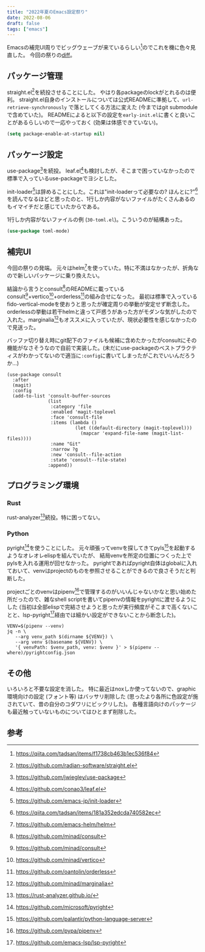 ```yaml
---
title: "2022年夏のEmacs設定祭り"
date: 2022-08-06
draft: false
tags: ["emacs"]
---
```


Emacsの補完UI周りでビッグウェーブが来ているらしい[^tadsan-1]のでこれを機に色々見直した。
今回の祭りの[diff](https://github.com/Hakuyume/emacs/compare/b7bbbcca0683e6ed9a677349cf2652b415dd8dca...777cb8a3a5fcffbc62dcbf822d4f8b177f982d7d)。

## パッケージ管理

straight.el[^straight.el]を続投させることにした。
やはり各packageのlockがとれるのは便利。
straight.el自身のインストールについては公式READMEに準拠して、`url-retrieve-synchronously` で落としてくる方法に変えた (今まではgit submoduleで含めていた)。
READMEによると以下の設定を`early-init.el`に書くと良いことがあるらしいので一応やっておく (効果は体感できていない)。
```lisp
(setq package-enable-at-startup nil)
```

## パッケージ設定
use-package[^use-package]を続投。
leaf.el[^leaf.el]も検討したが、そこまで困っていなかったので標準で入っているuse-packageでヨシとした。

init-loader[^init-loader]は辞めることにした。これは"init-loaderって必要なの? ほんとに?"[^tadsan-2]を読んでなるほどと思ったのと、1行しか内容がないファイルがたくさんあるのもイマイチだと感じていたからである。

1行しか内容がないファイルの例 (`30-toml.el`)。こういうのが結構あった。
```lisp
(use-package toml-mode)
```

## 補完UI
今回の祭りの発端。
元々はhelm[^helm]を使っていた。特に不満はなかったが、折角なので新しいパッケージに乗り換えたい。

結論から言うとconsult[^consult]のREADMEに載っているconsult[^consult]+vertico[^vertico]+orderless[^orderless]の組み合せになった。
最初は標準で入っているfido-vertical-modeを使おうと思ったが確定周りの挙動が安定せず断念した。orderlessの挙動は若干helmと違って戸惑うがあった方がモダンな気がしたので入れた。marginalia[^marginalia]もオススメに入っていたが、現状必要性を感じなかったので見送った。

バッファ切り替え時にgit配下のファイルも候補に含めたかったがconsultにその機能がなさそうなので自前で実装した。(未だにuse-packageのベストプラクティスがわかってないので適当に`:config`に書いてしまったがこれでいいんだろうか…)
```elisp
(use-package consult
  :after
  (magit)
  :config
  (add-to-list 'consult-buffer-sources
               (list
                :category 'file
                :enabled 'magit-toplevel
                :face 'consult-file
                :items (lambda ()
                         (let ((default-directory (magit-toplevel)))
                           (mapcar 'expand-file-name (magit-list-files))))
                :name "Git"
                :narrow ?g
                :new 'consult--file-action
                :state 'consult--file-state)
               :append))
```

## プログラミング環境

### Rust
rust-analyzer[^rust-analyzer]続投。特に困ってない。

### Python
pyright[^pyright]を使うことにした。
元々頑張ってvenvを探してきてpyls[^pyls]を起動するようなオレオレelispを組んでいたが、
結局venvを所定の位置につくった上でpylsを入れる運用が回せなかった。
pyrightであればpyright自体はglobalに入れておいて、venvはprojectのものを参照させることができるので良さそうだと判断した。

projectごとのvenvはpipenv[^pipenv]で管理するのがいいんじゃないかなと思い始めた所だったので、雑なshell scriptを書いてpipenvの情報をpyrightに渡せるようにした (当初は全部elispで完結させようと思ったが実行頻度がそこまで高くないことと、lsp-pyright[^lsp-pyright]経由では細かい設定ができないことから断念した)。
```shell
VENV=$(pipenv --venv)
jq -n \
   --arg venv_path $(dirname ${VENV}) \
   --arg venv $(basename ${VENV}) \
   '{ venvPath: $venv_path, venv: $venv }' > $(pipenv --where)/pyrightconfig.json
```

## その他
いろいろと不要な設定を消した。
特に最近はnoxしか使ってないので、graphic環境向けの設定 (フォント等) はバッサリ削除した
(思ったより各所に色設定が施されていて、昔の自分のコダワリにビックリした)。
各種言語向けのパッケージも最近触っていないものについてはひとまず削除した。

## 参考
[^tadsan-1]: https://qiita.com/tadsan/items/f1738cb463b1ec536f84
[^straight.el]: https://github.com/radian-software/straight.el
[^use-package]: https://github.com/jwiegley/use-package
[^leaf.el]: https://github.com/conao3/leaf.el
[^init-loader]: https://github.com/emacs-jp/init-loader
[^tadsan-2]: https://qiita.com/tadsan/items/181a352edcda740582ec
[^helm]: https://github.com/emacs-helm/helm
[^consult]: https://github.com/minad/consult
[^vertico]: https://github.com/minad/vertico
[^orderless]: https://github.com/oantolin/orderless
[^marginalia]: https://github.com/minad/marginalia
[^rust-analyzer]: https://rust-analyzer.github.io/
[^pyright]: https://github.com/microsoft/pyright
[^pyls]: https://github.com/palantir/python-language-server
[^pipenv]: https://github.com/pypa/pipenv
[^lsp-pyright]: https://github.com/emacs-lsp/lsp-pyright

